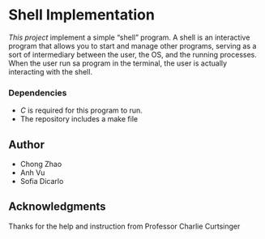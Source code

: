 # Shell Implementation

_This project_ implement a simple “shell” program. A shell is an interactive program that allows you to start and manage other programs, serving as a sort of intermediary between the user, the OS, and the running processes. When the user run sa program in the terminal, the user is actually interacting with the shell.


### Dependencies

* _C_ is required for this program to run.
* The repository includes a make file

## Author

* Chong Zhao
* Anh Vu
* Sofia Dicarlo

##  Acknowledgments

Thanks for the help and instruction from Professor Charlie Curtsinger
